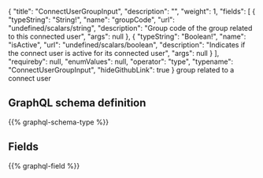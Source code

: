 {
  "title": "ConnectUserGroupInput",
  "description": "",
  "weight": 1,
  "fields": [
    {
      "typeString": "String!",
      "name": "groupCode",
      "url": "undefined/scalars/string",
      "description": "Group code of the group related to this connected user",
      "args": null
    },
    {
      "typeString": "Boolean!",
      "name": "isActive",
      "url": "undefined/scalars/boolean",
      "description": "Indicates if the connect user is active for its connected user",
      "args": null
    }
  ],
  "requireby": null,
  "enumValues": null,
  "operator": "type",
  "typename": "ConnectUserGroupInput",
  "hideGithubLink": true
}
group related to a connect user
## GraphQL schema definition

{{% graphql-schema-type %}}

## Fields

{{% graphql-field %}}
